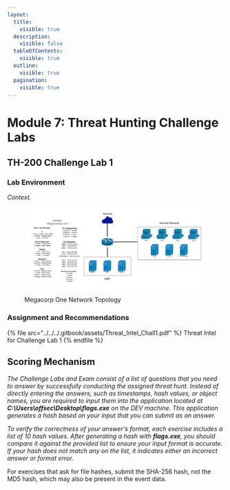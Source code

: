 ```yaml
---
layout:
  title:
    visible: true
  description:
    visible: false
  tableOfContents:
    visible: true
  outline:
    visible: true
  pagination:
    visible: true
---
```


# Module 7: Threat Hunting Challenge Labs

## TH-200 Challenge Lab 1

### Lab Environment

_Context._

<figure><img src="../../../.gitbook/assets/image (1) (1) (1) (1) (1).png" alt=""><figcaption><p>Megacorp One Network Topology</p></figcaption></figure>

### Assignment and Recommendations

{% file src="../../../.gitbook/assets/Threat_Intel_Chall1.pdf" %}
Threat Intel for Challenge Lab 1
{% endfile %}

## Scoring Mechanism

_The Challenge Labs and Exam consist of a list of questions that you need to answer by successfully conducting the assigned threat hunt. Instead of directly entering the answers, such as timestamps, hash values, or object names, you are required to input them into the application located at **C:\Users\offsec\Desktop\flags.exe** on the DEV machine. This application generates a hash based on your input that you can submit as an answer._

_To verify the correctness of your answer's format, each exercise includes a list of 10 hash values. After generating a hash with **flags.exe**, you should compare it against the provided list to ensure your input format is accurate. If your hash does not match any on the list, it indicates either an incorrect answer or format error._

For exercises that ask for file hashes, submit the SHA-256 hash, not the MD5 hash, which may also be present in the event data.
